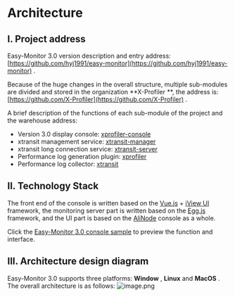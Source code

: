 # Architecture

## I. Project address

Easy-Monitor 3.0 version description and entry address: [https://github.com/hyj1991/easy-monitor](https://github.com/hyj1991/easy-monitor) .

Because of the huge changes in the overall structure, multiple sub-modules are divided and stored in the organization \*\*X-Profiler \*\*, the address is: [https://github.com/X-Profiler](https://github.com/X-Profiler) .

A brief description of the functions of each sub-module of the project and the warehouse address:

-   Version 3.0 display console: [xprofiler-console](https://github.com/X-Profiler/xprofiler-console)
-   xtransit management service: [xtransit-manager](https://github.com/X-Profiler/xtransit-manager)
-   xtransit long connection service: [xtransit-server](https://github.com/X-Profiler/xtransit-server)
-   Performance log generation plugin: [xprofiler](https://github.com/X-Profiler/xprofiler)
-   Performance log collector: [xtransit](https://github.com/X-Profiler/xtransit)

## II. Technology Stack

The front end of the console is written based on the [Vue.js](https://vuejs.org/) + [iView UI](https://github.com/view-design/ViewUI) framework, the monitoring server part is written based on the [Egg.js](https://eggjs.org/) framework, and the UI part is based on the [AliNode](https://node.console.aliyun.com/) console as a whole.

Click the [Easy-Monitor 3.0 console sample](http://120.27.24.200:7443/) to preview the function and interface.

## III. Architecture design diagram

Easy-Monitor 3.0 supports three platforms: **Window** , **Linux** and **MacOS** . The overall architecture is as follows: ![image.png](https://cdn.nlark.com/yuque/0/2020/png/155185/1590935827983-bea9fd78-7f10-47dd-9304-8c63ef63656a.png#align=left&display=inline&height=490&margin=%5Bobject%20Object%5D&name=image.png&originHeight=928&originWidth=1666&size=141099&status=done&style=none&width=880)